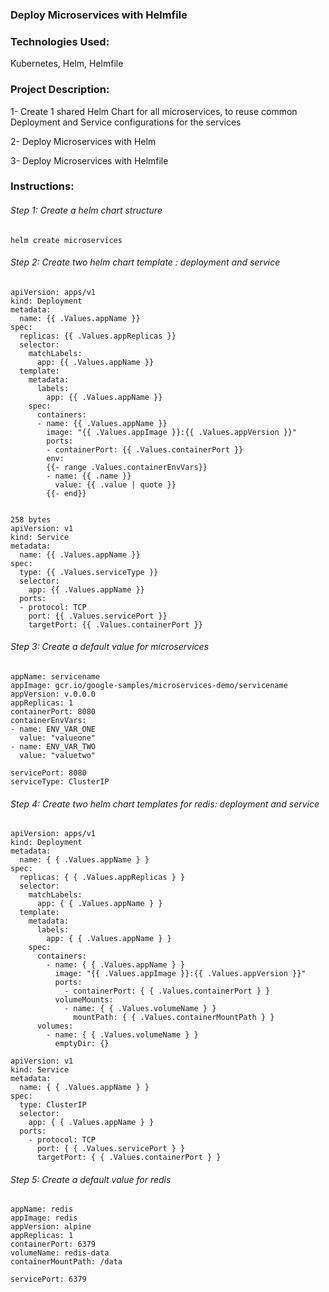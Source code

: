 ### Deploy Microservices with Helmfile

### Technologies Used:

Kubernetes, Helm, Helmfile

### Project Description:

1- Create 1 shared Helm Chart for all microservices, to reuse common Deployment and Service configurations for the services

2- Deploy Microservices with Helm

3- Deploy Microservices with Helmfile

### Instructions:

###### Step 1: Create a helm chart structure

```
helm create microservices
```

###### Step 2: Create two helm chart template : deployment and service

```
apiVersion: apps/v1
kind: Deployment
metadata:
  name: {{ .Values.appName }}
spec:
  replicas: {{ .Values.appReplicas }}
  selector:
    matchLabels:
      app: {{ .Values.appName }}
  template:
    metadata:
      labels:
        app: {{ .Values.appName }}
    spec:
      containers:
      - name: {{ .Values.appName }}
        image: "{{ .Values.appImage }}:{{ .Values.appVersion }}"
        ports:
        - containerPort: {{ .Values.containerPort }}
        env:
        {{- range .Values.containerEnvVars}}
        - name: {{ .name }}
          value: {{ .value | quote }}
        {{- end}}

```

```

258 bytes
apiVersion: v1
kind: Service
metadata:
  name: {{ .Values.appName }}
spec:
  type: {{ .Values.serviceType }}
  selector:
    app: {{ .Values.appName }}
  ports:
  - protocol: TCP
    port: {{ .Values.servicePort }}
    targetPort: {{ .Values.containerPort }}
```

###### Step 3: Create a default value for microservices

```
appName: servicename
appImage: gcr.io/google-samples/microservices-demo/servicename
appVersion: v.0.0.0
appReplicas: 1
containerPort: 8080
containerEnvVars:
- name: ENV_VAR_ONE
  value: "valueone"
- name: ENV_VAR_TWO
  value: "valuetwo"

servicePort: 8080
serviceType: ClusterIP

```

###### Step 4: Create two helm chart templates for redis: deployment and service

```
apiVersion: apps/v1
kind: Deployment
metadata:
  name: { { .Values.appName } }
spec:
  replicas: { { .Values.appReplicas } }
  selector:
    matchLabels:
      app: { { .Values.appName } }
  template:
    metadata:
      labels:
        app: { { .Values.appName } }
    spec:
      containers:
        - name: { { .Values.appName } }
          image: "{{ .Values.appImage }}:{{ .Values.appVersion }}"
          ports:
            - containerPort: { { .Values.containerPort } }
          volumeMounts:
            - name: { { .Values.volumeName } }
              mountPath: { { .Values.containerMountPath } }
      volumes:
        - name: { { .Values.volumeName } }
          emptyDir: {}
```

```
apiVersion: v1
kind: Service
metadata:
  name: { { .Values.appName } }
spec:
  type: ClusterIP
  selector:
    app: { { .Values.appName } }
  ports:
    - protocol: TCP
      port: { { .Values.servicePort } }
      targetPort: { { .Values.containerPort } }
```

###### Step 5: Create a default value for redis

```
appName: redis
appImage: redis
appVersion: alpine
appReplicas: 1
containerPort: 6379
volumeName: redis-data
containerMountPath: /data

servicePort: 6379
```
